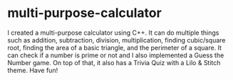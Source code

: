 # multi-purpose-calculator
 I created a multi-purpose calculator using C++. It can do multiple things such as addition, subtraction, division, multiplication, finding cubic/square root, finding the area of a basic triangle, and the perimeter of a square. It can check if a number is prime or not and I also implemented a Guess the Number game. On top of that, it also has a Trivia Quiz with a Lilo & Stitch theme. Have fun!
